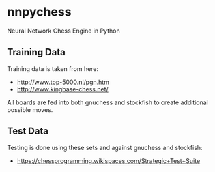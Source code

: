 # nnpychess
Neural Network Chess Engine in Python

## Training Data
Training data is taken from here:
* http://www.top-5000.nl/pgn.htm
* http://www.kingbase-chess.net/

All boards are fed into both gnuchess and stockfish to create additional possible moves.

## Test Data
Testing is done using these sets and against gnuchess and stockfish:
* https://chessprogramming.wikispaces.com/Strategic+Test+Suite


